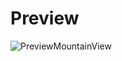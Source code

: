 # Preview
![PreviewMountainView](https://github.com/Lysander-cmd/MountainViewProject_PApplet/assets/72952634/62b27e46-f365-4adf-b2fd-8b1941727f3f)
